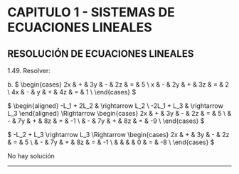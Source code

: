 # CAPITULO 1 - SISTEMAS DE ECUACIONES LINEALES

## RESOLUCIÓN DE ECUACIONES LINEALES

1.49. Resolver:

b. $
\begin{cases}
2x & + & 3y & - & 2z & = & 5 \\
 x & - & 2y & + & 3z & = & 2 \\
4x & - &  y & + & 4z & = & 1 \\
\end{cases}
$

$
\begin{aligned}
-L_1 + 2L_2 & \rightarrow L_2 \\
-2L_1 + L_3 & \rightarrow L_3
\end{aligned}
\Rightarrow
\begin{cases}
2x & + & 3y & - & 2z & = & 5 \\
   & - & 7y & + & 8z & = & -1 \\
   & - & 7y & + & 8z & = & -9 \\
\end{cases}
$

$
-L_2 + L_3 \rightarrow L_3 \Rightarrow
\begin{cases}
2x & + & 3y & - & 2z & = & 5 \\
   & - & 7y & + & 8z & = & -1 \\
   &   &    &   &  0 & = & -8 \\
\end{cases}
$

No hay solución

---
